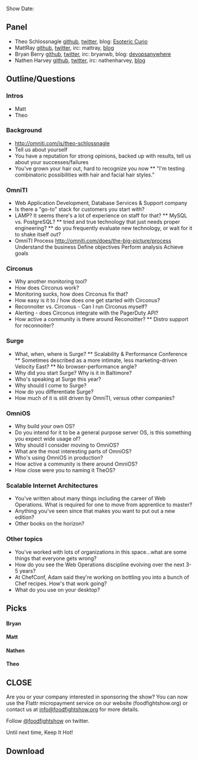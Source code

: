 Show Date:

Panel<a name="panel"></a>
-----

* Theo Schlossnagle [github](https://github.com/postwait), [twitter](http://twitter.com/postwait), blog: [Esoteric Curio](http://lethargy.org/~jesus/)
* MattRay [github](http://github.com/mattray), [twitter](http://twitter.com/mattray), irc: mattray, [blog](http://www.leastresistance.net/)
* Bryan Berry [github](http://github.com/bryanwb), [twitter](http://twitter.com/bryanwb), irc: bryanwb, blog: [devopsanywhere](http://devopsanywhere.blogspot.com)
* Nathen Harvey [github](http://github.com/nathenharvey), [twitter](http://twitter.com/nathenharvey), irc: nathenharvey, [blog](http://nathenharvey.com)


Outline/Questions
-----------------

### Intros

* Matt
* Theo

### Background

* http://omniti.com/is/theo-schlossnagle
* Tell us about yourself
* You have a reputation for strong opinions, backed up with results, tell us about your successes/failures
* You've grown your hair out, hard to recognize you now
** "I'm testing combinatoric possibilities with hair and facial hair styles."

### OmniTI

* Web Application Development, Database Services & Support company
* Is there a "go-to" stack for customers you start with?
* LAMP? It seems there's a lot of experience on staff for that?
** MySQL vs. PostgreSQL?
** tried and true technology that just needs proper engineering?
** do you frequently evaluate new technology, or wait for it to shake itself out?
* OmniTI Process
    http://omniti.com/does/the-big-picture/process
    Understand the business
    Define objectives
    Perform analysis
    Achieve goals

### Circonus

* Why another monitoring tool?
* How does Circonus work?
* Monitoring sucks, how does Circonus fix that?
* How easy is it to / how does one get started with Circonus?
* Reconnoiter vs. Circonus - Can I run Circonus myself?
* Alerting - does Circonus integrate with the PagerDuty API?
* How active a community is there around Reconoitter?
** Distro support for reconnoiter?

### Surge

* What, when, where is Surge?
** Scalability & Performance Conference
** Sometimes described as a more intimate, less marketing-driven Velocity East?
** No browser-performance angle?
* Why did you start Surge?  Why is it in Baltimore?
* Who's speaking at Surge this year?
* Why should I come to Surge?
* How do you differentiate Surge?
* How much of it is still driven by OmniTI, versus other companies?

### OmniOS

* Why build your own OS?
* Do you intend for it to be a general purpose server OS, is this something you expect wide usage of?
* Why should I consider moving to OmniOS?
* What are the most interesting parts of OmniOS?
* Who's using OmniOS in production?
* How active a community is there around OmniOS?
* How close were you to naming it TheOS?

### Scalable Internet Architectures

* You've written about many things including the career of Web Operations.  What is required for one to move from apprentice to master?
* Anything you've seen since that makes you want to put out a new edition?
* Other books on the horizon?

### Other topics

* You've worked with lots of organizations in this space...what are some things that everyone gets wrong?
* How do you see the Web Operations discipline evolving over the next 3-5 years?
* At ChefConf, Adam said they're working on bottling you into a bunch of Chef recipes.  How's that work going?
* What do you use on your desktop?

Picks<a name="picks"></a>
-----

#### Bryan

#### Matt

#### Nathen

#### Theo



CLOSE
-----

Are you or your company interested in sponsoring the show?  You can now use the Flattr micropayment service on our website (foodfightshow.org) or contact us at info@foodfightshow.org for more details.

Follow [@foodfightshow](http://twitter.com/foodfightshow) on twitter.

Until next time, Keep It Hot!


Download
--------
